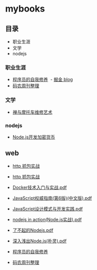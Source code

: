 # mybooks

## 目录
- 职业生涯
- 文学
- nodejs


### 职业生涯
- [程序员的自我修养](https://leohxj.gitbooks.io/a-programmer-prepares/content/)
  - [掘金 blog](https://juejin.im/entry/5ab789536fb9a028d5671227)
- [码农周刊整理](https://github.com/nemoTyrant/manong)

### 文学
- [禅与摩托车维修艺术](https://fairyly.github.io/daily-perception/2018-04/%E7%A6%85%E4%B8%8E%E6%91%A9%E6%89%98%E8%BD%A6%E7%BB%B4%E4%BF%AE%E8%89%BA%E6%9C%AF.pdf)


### nodejs
- [Node.js开发加密货币](https://fairyly.gitbooks.io/node-js-blockchain-dev/content/)

## web

- [http 抓包实战](https://github.com/fairyly/mybooks/blob/master/%E3%80%8AHTTP%E6%8A%93%E5%8C%85%E5%AE%9E%E6%88%98%E3%80%8B_%E8%82%96%E4%BD%B32018%E5%B9%B46%E6%9C%881%E6%97%A5.pdf)

- [http 抓包实战](https://fairyly.github.io/mybooks/%E3%80%8AHTTP%E6%8A%93%E5%8C%85%E5%AE%9E%E6%88%98%E3%80%8B_%E8%82%96%E4%BD%B32018%E5%B9%B46%E6%9C%881%E6%97%A5.pdf)

- [Docker技术入门与实战.pdf](https://fairyly.github.io/mybooks/Docker%E6%8A%80%E6%9C%AF%E5%85%A5%E9%97%A8%E4%B8%8E%E5%AE%9E%E6%88%98.pdf)

- [JavaScript权威指南(第6版)(中文版).pdf](https://fairyly.github.io/mybooks/JavaScript%E6%9D%83%E5%A8%81%E6%8C%87%E5%8D%97(%E7%AC%AC6%E7%89%88)(%E4%B8%AD%E6%96%87%E7%89%88).pdf)

- [JavaScript设计模式与开发实践.pdf](https://fairyly.github.io/mybooks/JavaScript%E8%AE%BE%E8%AE%A1%E6%A8%A1%E5%BC%8F%E4%B8%8E%E5%BC%80%E5%8F%91%E5%AE%9E%E8%B7%B5.pdf)

- [nodejs in action(Node.js实战).pdf](https://fairyly.github.io/mybooks/nodejs%20in%20action(Node.js%E5%AE%9E%E6%88%98).pdf)

- [了不起的Nodejs.pdf](https://fairyly.github.io/mybooks//%E4%BA%86%E4%B8%8D%E8%B5%B7%E7%9A%84Nodejs.pdf)

- [深入浅出Node.js(朴灵).pdf](https://fairyly.github.io/mybooks/%E6%B7%B1%E5%85%A5%E6%B5%85%E5%87%BANode.js(%E6%9C%B4%E7%81%B5).pdf)

- [程序员的自我修养](https://leohxj.gitbooks.io/a-programmer-prepares/content/)

- [码农周刊整理](https://github.com/nemoTyrant/manong)

